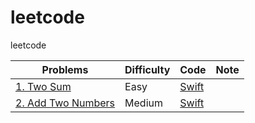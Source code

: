 # leetcode
leetcode

| Problems    | Difficulty  |    Code     |   Note      |
| ----------- | ----------- | ----------- | ----------- |
| [1. Two Sum](https://leetcode.com/problems/two-sum/) | Easy | [Swift](./code/swift/TwoSum/TwoSum.swift) | |
| [2. Add Two Numbers](https://leetcode.com/problems/add-two-numbers/) | Medium |[Swift](./code/swift/AddTwoNumbers/AddTwoNumbers.swift) | |